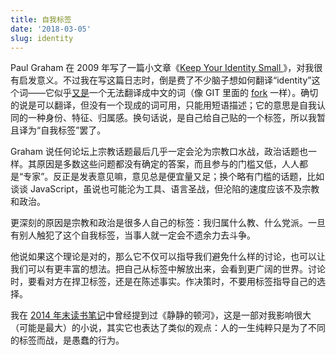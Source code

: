 ```yaml
---
title: 自我标签
date: '2018-03-05'
slug: identity
---
```


Paul Graham 在 2009 年写了一篇小文章《[Keep Your Identity Small ](http://www.paulgraham.com/identity.html)》，对我很有启发意义。不过我在写这篇日志时，倒是费了不少脑子想如何翻译“identity”这个词——它似乎[又是](/cn/2018/01/not-translatable/)一个无法翻译成中文的词（像 GIT 里面的 [fork](/cn/2012/06/quick-notes/) 一样）。确切的说是可以翻译，但没有一个现成的词可用，只能用短语描述；它的意思是自我认同的一种身份、特征、归属感。换句话说，是自己给自己贴的一个标签，所以我暂且译为“自我标签”罢了。

Graham 说任何论坛上宗教话题最后几乎一定会沦为宗教口水战，政治话题也一样。其原因是多数这些问题都没有确定的答案，而且参与的门槛又低，人人都是“专家”。反正是发表意见嘛，意见总是便宜量又足；换个略有门槛的话题，比如谈谈 JavaScript，虽说也可能沦为工具、语言圣战，但沦陷的速度应该不及宗教和政治。

更深刻的原因是宗教和政治是很多人自己的标签：我归属什么教、什么党派。一旦有别人触犯了这个自我标签，当事人就一定会不遗余力去斗争。

他说如果这个理论是对的，那么它不仅可以指导我们避免什么样的讨论，也可以让我们可以有更丰富的想法。把自己从标签中解放出来，会看到更广阔的世界。讨论时，要看对方在捍卫标签，还是在陈述事实。作决策时，不要用标签指导自己的选择。

我在 [2014 年末读书笔记](/cn/2014/12/the-gadfly/)中曾经提到过《静静的顿河》，这是一部对我影响很大（可能是最大）的小说，其实它也表达了类似的观点：人的一生纯粹只是为了不同的标签而战，是愚蠢的行为。
